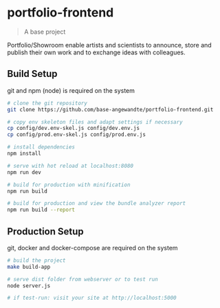 # portfolio-frontend

> A base project

Portfolio/Showroom enable artists and scientists to announce, store and publish their own work and to exchange ideas with colleagues.

## Build Setup

git and npm (node) is required on the system

``` bash
# clone the git repository
git clone https://github.com/base-angewandte/portfolio-frontend.git

# copy env skeleton files and adapt settings if necessary
cp config/dev.env-skel.js config/dev.env.js
cp config/prod.env-skel.js config/prod.env.js

# install dependencies
npm install

# serve with hot reload at localhost:8080
npm run dev

# build for production with minification
npm run build

# build for production and view the bundle analyzer report
npm run build --report

```

## Production Setup

git, docker and docker-compose are required on the system

``` bash
# build the project
make build-app

# serve dist folder from webserver or to test run
node server.js

# if test-run: visit your site at http://localhost:5000

```
